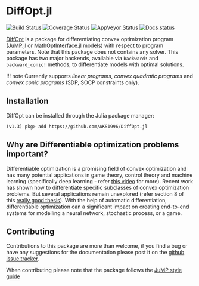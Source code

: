 # DiffOpt.jl
[![Build Status](https://travis-ci.org/AKS1996/DiffOpt.jl.svg?branch=master)](https://travis-ci.org/AKS1996/DiffOpt.jl) 
[![Coverage Status](https://coveralls.io/repos/github/AKS1996/DiffOpt.jl/badge.svg?branch=master)](https://coveralls.io/github/AKS1996/DiffOpt.jl?branch=master)
[![AppVeyor Status](https://ci.appveyor.com/api/projects/status/github/AKS1996/DiffOpt.jl?branch=master&svg=true)](https://ci.appveyor.com/project/AKS1996/diffopt-jl)
[![Docs status](https://img.shields.io/badge/docs-dev-blue.svg)](https://aks1996.github.io/DiffOpt.jl/dev/)

[DiffOpt](https://github.com/AKS1996/JuMP.jl) is a package for differentiating convex optimization program ([JuMP.jl](https://github.com/jump-dev/JuMP.jl) or [MathOptInterface.jl](https://github.com/jump-dev/MathOptInterface.jl) models) with respect to program parameters. Note that this package does not contains any solver. This package has two major backends, available via `backward!` and `backward_conic!` methods, to differentiate models with optimal solutions.

!!! note
    Currently supports *linear programs*, *convex quadratic programs* and *convex conic programs* (SDP, SOCP constraints only). 


## Installation
DiffOpt can be installed through the Julia package manager:
```
(v1.3) pkg> add https://github.com/AKS1996/DiffOpt.jl
```

## Why are Differentiable optimization problems important?
Differentiable optimization is a promising field of convex optimization and has many potential applications in game theory, control theory and machine learning (specifically deep learning - refer [this video](https://www.youtube.com/watch?v=NrcaNnEXkT8) for more). Recent work has shown how to differentiate specific subclasses of convex optimization problems. But several applications remain unexplored (refer section 8 of this [really good thesis](https://github.com/bamos/thesis)). With the help of automatic differentiation, differentiable optimization can a significant impact on creating end-to-end systems for modelling a neural network, stochastic process, or a game.


## Contributing
Contributions to this package are more than welcome, if you find a bug or have any suggestions for the documentation please post it on the [github issue tracker](https://github.com/AKS1996/DiffOpt.jl/issues).

When contributing please note that the package follows the [JuMP style guide](https://jump.dev/JuMP.jl/stable/style/)